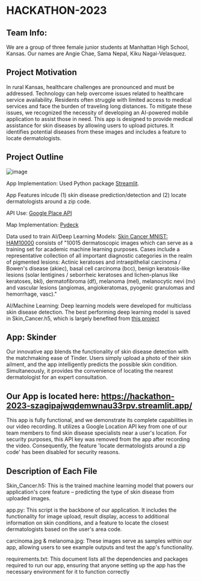 # HACKATHON-2023

## Team Info:
We are a group of three female junior students at Manhattan High School, Kansas. Our names are Angie Chae, Sama Nepal, Kiku Nagai-Velasquez.

## Project Motivation
In rural Kansas, healthcare challenges are pronounced and must be addressed. Technology can help overcome issues related to healthcare service availability. Residents often struggle with limited access to medical services and face the burden of traveling long distances. To mitigate these issues, we recognized the necessity of developing an AI-powered mobile application to assist those in need. This app is designed to provide medical assistance for skin diseases by allowing users to upload pictures. It identifies potential diseases from these images and includes a feature to locate dermatologists.

## Project Outline
![image](https://github.com/AngieChae/HACKATHON-2023/assets/149910893/aa5d11a1-ed74-425c-b37f-819e4650f8a7)

App Implementation: Used Python package [Streamlit](https://streamlit.io/). 

App Features inlcude (1) skin disease prediction/detection and (2) locate dermatologists around a zip code.

API Use: [Google Place API](https://developers.google.com/maps/documentation/places/web-service/overview)

Map Implementation: [Pydeck](https://pydeck.gl/)

Data used to train AI/Deep Learning Models: [Skin Cancer MNIST: HAM10000](https://www.kaggle.com/datasets/kmader/skin-cancer-mnist-ham10000) consists of "10015 dermatoscopic images which can serve as a training set for academic machine learning purposes. Cases include a representative collection of all important diagnostic categories in the realm of pigmented lesions: Actinic keratoses and intraepithelial carcinoma / Bowen's disease (akiec), basal cell carcinoma (bcc), benign keratosis-like lesions (solar lentigines / seborrheic keratoses and lichen-planus like keratoses, bkl), dermatofibroma (df), melanoma (mel), melanocytic nevi (nv) and vascular lesions (angiomas, angiokeratomas, pyogenic granulomas and hemorrhage, vasc)."

AI/Machine Learning: Deep learning models were developed for multiclass skin disease detection. The best performing deep learning model is saved in Skin_Cancer.h5, which is largely benefited from [this project](https://www.kaggle.com/code/hadeerismail/skin-cancer-prediction-cnn-acc-98/notebook) 

## App: Skinder
Our innovative app blends the functionality of skin disease detection with the matchmaking ease of Tinder. Users simply upload a photo of their skin ailment, and the app intelligently predicts the possible skin condition. Simultaneously, it provides the convenience of locating the nearest dermatologist for an expert consultation.

## Our App is located here: https://hackathon-2023-szagipajwqdemwnau33rpv.streamlit.app/
This app is fully functional, and we demonstrate its complete capabilities in our video recording. It utilizes a Google Location API key from one of our team members to find skin disease specialists near a user's location. For security purposes, this API key was removed from the app after recording the video. Consequently, the feature 'locate dermatologists around a zip code' has been disabled for security reasons.

## Description of Each File
Skin_Cancer.h5: This is the trained machine learning model that powers our application's core feature – predicting the type of skin disease from uploaded images.

app.py: This script is the backbone of our application. It includes the functionality for image upload, result display, access to additional information on skin conditions, and a feature to locate the closest dermatologists based on the user's area code.

carcinoma.jpg & melanoma.jpg: These images serve as samples within our app, allowing users to see example outputs and test the app's functionality.

requirements.txt: This document lists all the dependencies and packages required to run our app, ensuring that anyone setting up the app has the necessary environment for it to function correctly
